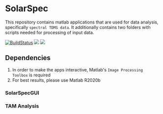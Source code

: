 # SolarSpec
This repository contains matlab applications that are used for data analysis, specifically `spectral TDMS data`.
It additionally contains two folders with scripts needed for processing of input data.

[![BuildStatus](https://img.shields.io/travis/motdotla/dotenv/master.svg?style=flat-square)](https://github.com/jjkivai/SolarSpec)
<img src="https://img.shields.io/badge/author-SolarSpec Group-orange"/>
<img src="https://img.shields.io/badge/language-Matlab-blue"/>

## Dependencies
1. In order to make the apps interactive, Matlab's `Image Processing Toolbox` is required
2. For best results, please use Matlab R2020b

### SolarSpecGUI


### TAM Analysis

